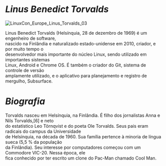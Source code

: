 




# _**Linus Benedict Torvalds**_
 
![LinuxCon_Europe_Linus_Torvalds_03](https://user-images.githubusercontent.com/112489260/188937258-80bff035-a121-4ab7-aaab-0d6877d57c57.jpg)</br>

Linus Benedict Torvalds (Helsínquia, 28 de dezembro de 1969) é um engenheiro de software,</br> nascido na Finlândia e naturalizado estado-unidense em 2010, criador, e por muito tempo o</br> desenvolvedor mais importante do núcleo Linux, sendo utilizado em importantes sistemas</br> Linux, Android e Chrome OS. É também o criador do Git, sistema de controle de versão </br>amplamente utilizado, e o aplicativo para planejamento e registro de mergulho, Subsurface.

# _**Biografia**_  
Torvalds nasceu em Helsínquia, na Finlândia. É filho dos jornalistas Anna e Nils Torvalds,[6] e neto</br> do estatístico Leo Törnqvist e do poeta Ole Torvalds. Seus pais eram radicais do campus da Universidade</br> de Helsínquia, na década de 1960. Sua família pertence à minoria de língua sueca (5,5 % da população</br> da Finlândia). Seu interesse por computadores começou com um Commodore VIC-20. Nessa época, ele</br> fica conhecido por ter escrito um clone do Pac-Man chamado Cool Man.







